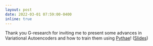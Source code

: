 ```yaml
---
layout: post
date: 2022-03-01 07:59:00-0400
inline: true
---
```


Thank you G-research for inviting me to present some advances in Variational Autoencoders and how to
train them using <a href="https://github.com/clementchadebec/benchmark_VAE">Pythae</a>! (<a href="{{'/assets/pdf/VAE_from_theory_to_practice.pdf' | relative_url }}">Slides</a>)